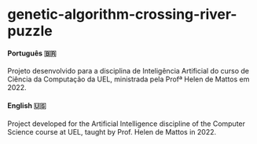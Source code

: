# genetic-algorithm-crossing-river-puzzle

#### Português :brazil:
Projeto desenvolvido para a disciplina de Inteligência Artificial do curso de Ciência da Computação da UEL, ministrada pela Profª Helen de Mattos em 2022.

#### English :us:
Project developed for the Artificial Intelligence discipline of the Computer Science course at UEL, taught by Prof. Helen de Mattos in 2022.
